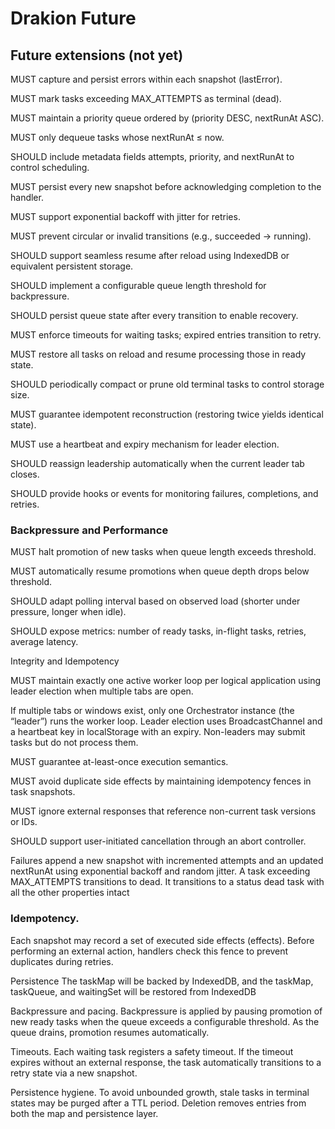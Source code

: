 # Drakion Future

## Future extensions (not yet)

MUST capture and persist errors within each snapshot (lastError).

MUST mark tasks exceeding MAX_ATTEMPTS as terminal (dead).

MUST maintain a priority queue ordered by (priority DESC, nextRunAt ASC).

MUST only dequeue tasks whose nextRunAt ≤ now.

SHOULD include metadata fields attempts, priority, and nextRunAt to control scheduling.

MUST persist every new snapshot before acknowledging completion to the handler.

MUST support exponential backoff with jitter for retries.

MUST prevent circular or invalid transitions (e.g., succeeded → running).

SHOULD support seamless resume after reload using IndexedDB or equivalent persistent storage.

SHOULD implement a configurable queue length threshold for backpressure.

SHOULD persist queue state after every transition to enable recovery.

MUST enforce timeouts for waiting tasks; expired entries transition to retry.

MUST restore all tasks on reload and resume processing those in ready state.

SHOULD periodically compact or prune old terminal tasks to control storage size.

MUST guarantee idempotent reconstruction (restoring twice yields identical state).

MUST use a heartbeat and expiry mechanism for leader election.

SHOULD reassign leadership automatically when the current leader tab closes.

SHOULD provide hooks or events for monitoring failures, completions, and retries.

### Backpressure and Performance

MUST halt promotion of new tasks when queue length exceeds threshold.

MUST automatically resume promotions when queue depth drops below threshold.

SHOULD adapt polling interval based on observed load (shorter under pressure, longer when idle).

SHOULD expose metrics: number of ready tasks, in-flight tasks, retries, average latency.

Integrity and Idempotency

MUST maintain exactly one active worker loop per logical application using leader election when multiple tabs are open.

If multiple tabs or windows exist, only one Orchestrator instance (the “leader”) runs the worker loop. Leader election uses BroadcastChannel and a heartbeat key in localStorage with an expiry. Non-leaders may submit tasks but do not process them.

MUST guarantee at-least-once execution semantics.

MUST avoid duplicate side effects by maintaining idempotency fences in task snapshots.

MUST ignore external responses that reference non-current task versions or IDs.

SHOULD support user-initiated cancellation through an abort controller.

Failures append a new snapshot with incremented attempts and an updated nextRunAt using exponential backoff and random jitter. A task exceeding MAX_ATTEMPTS transitions to dead. It transitions to a status dead task with all the other properties intact

### Idempotency.

Each snapshot may record a set of executed side effects (effects). Before performing an external action, handlers check this fence to prevent duplicates during retries.

Persistence
The taskMap will be backed by IndexedDB, and the taskMap, taskQueue, and waitingSet will be restored from IndexedDB

Backpressure and pacing.
Backpressure is applied by pausing promotion of new ready tasks when the queue exceeds a configurable threshold. As the queue drains, promotion resumes automatically.

Timeouts.
Each waiting task registers a safety timeout. If the timeout expires without an external response, the task automatically transitions to a retry state via a new snapshot.

Persistence hygiene.
To avoid unbounded growth, stale tasks in terminal states may be purged after a TTL period. Deletion removes entries from both the map and persistence layer.

